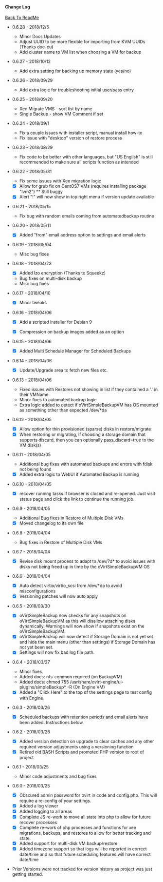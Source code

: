 
#### Change Log
 
 [Back To ReadMe](https://github.com/zipurman/oVIRT_Simple_Backup/)
 
  - 0.6.28 - 2018/12/5 
      - Minor Docs Updates
      - Adjust UUID to be more flexible for importing from KVM UUIDs (Thanks doe-cu)
      - Add cluster name to VM list when choosing a VM for backup
      
  - 0.6.27 - 2018/10/12 
      - Add extra setting for backing up memory state (yes/no)
      
  - 0.6.26 - 2018/09/29
      - Add extra logic for troubleshooting initial user/pass entry
            
  - 0.6.25 - 2018/09/20
      - Xen Migrate VMS - sort list by name
      - Single Backup - show VM Comment if set
      
  - 0.6.24 - 2018/09/1
      - Fix a couple issues with installer script, manual install how-to
      - Fix issue with "desktop" version of restore process
      
  - 0.6.23 - 2018/08/29
      - Fix code to be better with other languages, but "US English" is still recommended to make sure all scripts function as intended
      
  - 0.6.22 - 2018/05/31
      - Fix some issues with Xen migration logic
      - [x] Allow for grub fix on CentOS7 VMs (requires installing package "lvm2") ** Still buggy
      - [x] Alert "!" will now show in top right menu if version update available
  
  - 0.6.21 - 2018/05/15
      - Fix bug with random emails coming from automatedbackup routine
      
  - 0.6.20 - 2018/05/11
      - [x] Added "from" email address option to settings and email alerts
  
  - 0.6.19 - 2018/05/04
      - Misc bug fixes
      
  - 0.6.18 - 2018/04/23
      - [x] Added lzo encryption (Thanks to Squeekz)
      - Bug fixes on multi-disk backup
      - Misc bug fixes
  
  - 0.6.17 - 2018/04/10
      - [x] Minor tweaks
  
  - 0.6.16 - 2018/04/06
      - [x] Add a scripted installer for Debian 9
      - [x] Compression on backup images added as an option

      
  - 0.6.15 - 2018/04/06
      - [x] Added Multi Schedule Manager for Scheduled Backups
      
  - 0.6.14 - 2018/04/06
      - [x] Update/Upgrade area to fetch new files etc.

  - 0.6.13 - 2018/04/06
      - Fixed issues with Restores not showing in list if they contained a '.' in their VMName
      - Minor fixes to automated backup logic
      - Extra logic added to detect if oVirtSimpleBackupVM has OS mounted as something other than expected /dev/*da
  
  - 0.6.12 - 2018/04/05
      - [x] Allow option for thin provisioned (sparse) disks in restore/migrate
      - [x] When restoring or migrating, if choosing a storage domain that supports discard, then you can optionally pass_discard=true to the VM disk(s)
      
  - 0.6.11 - 2018/04/05
     - Additional bug fixes with automated backups and errors with fdisk not being found
     - [x] Added extra logic to WebUI if Automated Backup is running
   
  - 0.6.10 - 2018/04/05
     - [x] recover running tasks if browser is closed and re-opened.  Just visit status page and click the link to continue the running job.
  
  - 0.6.9 - 2018/04/05
     - Additional Bug fixes in Restore of Multiple Disk VMs
     - [x] Moved changelog to its own file
     
 - 0.6.8 - 2018/04/04
    - Bug fixes in Restore of Multiple Disk VMs
    
 - 0.6.7 - 2018/04/04
    - [x] Revise disk mount process to adapt to /dev/?d* to avoid issues with disks not being freed up in time by the oVirtSimpleBackupVM OS
 
 - 0.6.6 - 2018/04/04
    - [x] Auto detect virtio/virtio_scsi from /dev/*da to avoid misconfigurations
    - [x] Versioning patches will now auto apply
 
 - 0.6.5 - 2018/03/30
    - [x] oVirtSimpleBackup now checks for any snapshots on oVirtSimpleBackupVM as this will disallow attaching disks dynamically. Warnings will now show if snapshots exist on the oVirtSimpleBackupVM.
    - [x] oVirtSimpleBackup will now detect if Storage Domain is not yet set and hide the main menu (other than settings) if Storage Domain has not yet been set.
    - [x] Settings will now fix bad log file path.
    
 - 0.6.4 - 2018/03/27
    - Minor fixes
    - Added docs: nfs-common required (on BackupVM)
    - Added docs: chmod 755 /usr/share/ovirt-engine/ui-plugins/simpleBackup* -R (On Engine VM)
    - [x] Added a "Click Here" to the top of the settings page to test config with Engine.

 - 0.6.3 - 2018/03/26
    - [x] Scheduled backups with retention periods and email alerts have been added. Instructions below.

 - 0.6.2 - 2018/03/26
    - [x] Added version detection on upgrade to clear caches and any other required version adjustments using a versioning function
    - [x] Retired old BASH Scripts and promoted PHP version to root of project

 - 0.6.1 - 2018/03/25
    - Minor code adjustments and bug fixes
    
 - 0.6.0 - 2018/03/25
    - [x] Obscured admin password for ovirt in code and config.php. This will require a re-config of your settings.
    - [x] Added a log viewer
    - [x] Added logging to all areas
    - [x] Complete JS re-work to move all state into php to allow for future recover processes
    - [x] Complete re-work of php processes and functions for xen migrations, backups, and restores to allow for better tracking and state.
    - [x] Added support for multi-disk VM backup/restore
    - [x] Added timezone support so that logs will be reported in correct date/time and so that future scheduling features will have correct date/time
    
  - Prior Versions were not tracked for version history as project was just getting started.
    